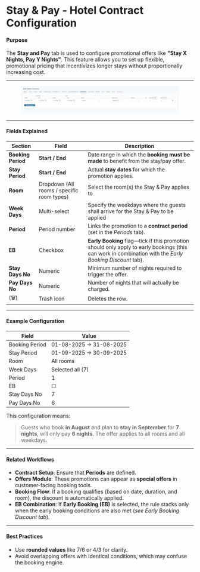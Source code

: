 # Stay & Pay - Hotel Contract Configuration

#### Purpose

The **Stay and Pay** tab is used to configure promotional offers like **"Stay X Nights, Pay Y Nights"**. This feature allows you to set up flexible, promotional pricing that incentivizes longer stays without proportionally increasing cost.

***

<figure><img src="../.gitbook/assets/image (1) (1) (1) (1) (1) (1) (1) (1) (1) (1) (1) (1) (1) (1) (1) (1) (1) (1) (1) (1) (1) (1) (1) (1) (1) (1) (1) (1) (1) (1) (1) (1) (1) (1).png" alt=""><figcaption></figcaption></figure>

***

#### Fields Explained

| Section            | Field                                      | Description                                                                                                                                             |
| ------------------ | ------------------------------------------ | ------------------------------------------------------------------------------------------------------------------------------------------------------- |
| **Booking Period** | **Start / End**                            | Date range in which the **booking must be made** to benefit from the stay/pay offer.                                                                    |
| **Stay Period**    | **Start / End**                            | Actual **stay dates** for which the promotion applies.                                                                                                  |
| **Room**           | Dropdown (All rooms / specific room types) | Select the room(s) the Stay & Pay applies to                                                                                                            |
| **Week Days**      | Multi-select                               | Specify the weekdays where the guests shall arrive for the Stay & Pay to be applied                                                                     |
| **Period**         | Period number                              | Links the promotion to a **contract period** (set in the _Periods_ tab).                                                                                |
| **EB**             | Checkbox                                   | **Early Booking** flag—tick if this promotion should only apply to early bookings (this can work in combination with the _Early Booking Discount_ tab). |
| **Stay Days No**   | Numeric                                    | Minimum number of nights required to trigger the offer.                                                                                                 |
| **Pay Days No**    | Numeric                                    | Number of nights that will actually be charged.                                                                                                         |
| (🗑)               | Trash icon                                 | Deletes the row.                                                                                                                                        |

***

#### Example Configuration

| Field          | Value                   |
| -------------- | ----------------------- |
| Booking Period | 01-08-2025 → 31-08-2025 |
| Stay Period    | 01-09-2025 → 30-09-2025 |
| Room           | All rooms               |
| Week Days      | Selected all (7)        |
| Period         | 1                       |
| EB             | ☐                       |
| Stay Days No   | 7                       |
| Pay Days No    | 6                       |

This configuration means:

> Guests who book **in August** and plan to **stay in September** for **7 nights**, will only pay **6 nights**. The offer applies to all rooms and all weekdays.

***

#### Related Workflows

* **Contract Setup**: Ensure that **Periods** are defined.
* **Offers Module**: These promotions can appear as **special offers** in customer-facing booking tools.
* **Booking Flow**: If a booking qualifies (based on date, duration, and room), the discount is automatically applied.
* **EB Combination**: If **Early Booking (EB)** is selected, the rule stacks only when the early booking conditions are also met (_see Early Booking Discount tab_).

***

#### Best Practices

* Use **rounded values** like 7/6 or 4/3 for clarity.
* Avoid overlapping offers with identical conditions, which may confuse the booking engine.
